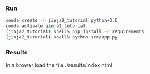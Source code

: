 
###  Run

```bash
conda create -n jinja2_tutorial python=3.6
conda activate jinja2_tutorial
(jinja2_tutorial) shell% pip install -r requirements
(jinja2_tutorial) shell% python src/app.py
```

### Results
In a brower load the file ./results/index.html

